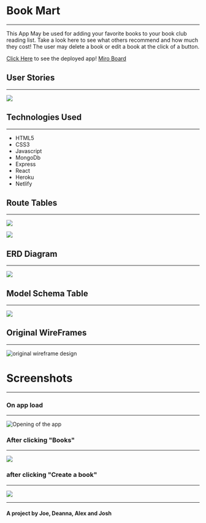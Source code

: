 # Book Mart
***
This App May be used for adding your favorite books to your book club reading list. Take a look here to see what others recommend and how much they cost! The user may delete a book or edit a book at the click of a button.

[Click Here](https://books-mart.netlify.app/) to see the deployed app!
[Miro Board](https://miro.com/app/board/uXjVOvAprYo=/)


## User Stories
***
 ![](https://i.imgur.com/XygnFve.png)

## Technologies Used 
***
- HTML5
- CSS3
- Javascript
- MongoDb
- Express
- React
- Heroku
- Netlify

## Route Tables
***
![](https://i.imgur.com/tYIfRnv.png)

![](https://i.imgur.com/qSiJde2.png)

## ERD Diagram
***
![](https://i.imgur.com/BVqUw0O.png)

## Model Schema Table
***
![](https://i.imgur.com/oNHgukK.png) 

##  Original WireFrames
***
![original wireframe design](https://i.imgur.com/iHGNyLq.png)


# Screenshots
***

### On app load
***
![Opening of the app](https://i.imgur.com/q6F8vz9.png)

### After clicking "Books"
***
![](https://i.imgur.com/gw6i5va.png)

### after clicking "Create a book"
***
![](https://i.imgur.com/eA0Fg9v.png)


***
#### A project by Joe, Deanna, Alex and Josh